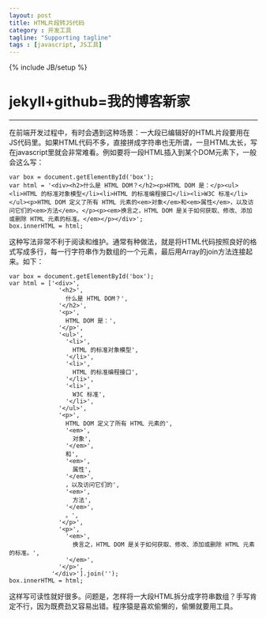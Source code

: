 ```yaml
---
layout: post
title: HTML片段转JS代码
category : 开发工具
tagline: "Supporting tagline"
tags : [javascript, JS工具]
---
```

{% include JB/setup %}
# jekyll+github=我的博客新家
---

在前端开发过程中，有时会遇到这种场景：一大段已编辑好的HTML片段要用在JS代码里。如果HTML代码不多，直接拼成字符串也无所谓，一旦HTML太长，写在javascript里就会非常难看。例如要将一段HTML插入到某个DOM元素下，一般会这么写：

    var box = document.getElementById('box');
    var html = '<div><h2>什么是 HTML DOM？</h2><p>HTML DOM 是：</p><ul><li>HTML 的标准对象模型</li><li>HTML 的标准编程接口</li><li>W3C 标准</li></ul><p>HTML DOM 定义了所有 HTML 元素的<em>对象</em>和<em>属性</em>，以及访问它们的<em>方法</em>。</p><p><em>换言之，HTML DOM 是关于如何获取、修改、添加或删除 HTML 元素的标准。</em></p></div>';
	box.innerHTML = html;

这种写法非常不利于阅读和维护。通常有种做法，就是将HTML代码按照良好的格式写成多行，每一行字符串作为数组的一个元素，最后用Array的join方法连接起来。如下：

    var box = document.getElementById('box');
    var html = ['<div>',
				  '<h2>',
				    什么是 HTML DOM？',
				  '</h2>',
				  '<p>',
				    HTML DOM 是：',
				  '</p>',
				  '<ul>',
				    '<li>',
				      HTML 的标准对象模型',
				    '</li>',
				    '<li>',
				      HTML 的标准编程接口',
				    '</li>',
				    '<li>',
				      W3C 标准',
				    '</li>',
				  '</ul>',
				  '<p>',
				    HTML DOM 定义了所有 HTML 元素的',
				    '<em>',
				      对象',
				    '</em>',
				    和',
				    '<em>',
				      属性',
				    '</em>',
				    ，以及访问它们的',
				    '<em>',
				      方法',
				    '</em>',
				    。',
				  '</p>',
				  '<p>',
				    '<em>',
				      换言之，HTML DOM 是关于如何获取、修改、添加或删除 HTML 元素的标准。',
				    '</em>',
				  '</p>',
				'</div>'].join('');
    box.innerHTML = html;

这样写可读性就好很多。问题是，怎样将一大段HTML拆分成字符串数组？手写肯定不行，因为既费劲又容易出错。程序猿是喜欢偷懒的，偷懒就要用工具。